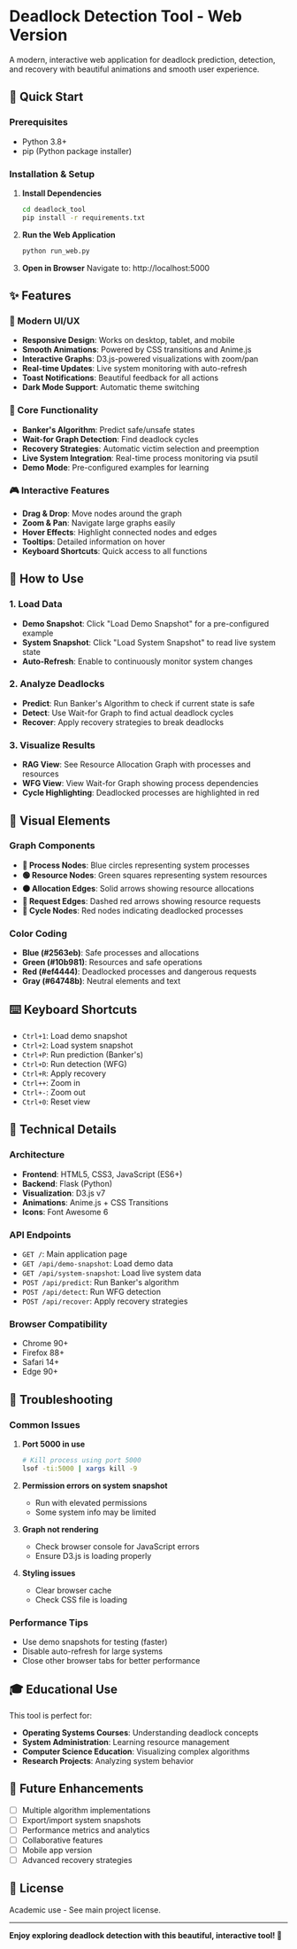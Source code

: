 # Deadlock Detection Tool - Web Version

A modern, interactive web application for deadlock prediction, detection, and recovery with beautiful animations and smooth user experience.

## 🚀 Quick Start

### Prerequisites
- Python 3.8+
- pip (Python package installer)

### Installation & Setup

1. **Install Dependencies**
   ```bash
   cd deadlock_tool
   pip install -r requirements.txt
   ```

2. **Run the Web Application**
   ```bash
   python run_web.py
   ```

3. **Open in Browser**
   Navigate to: http://localhost:5000

## ✨ Features

### 🎨 Modern UI/UX
- **Responsive Design**: Works on desktop, tablet, and mobile
- **Smooth Animations**: Powered by CSS transitions and Anime.js
- **Interactive Graphs**: D3.js-powered visualizations with zoom/pan
- **Real-time Updates**: Live system monitoring with auto-refresh
- **Toast Notifications**: Beautiful feedback for all actions
- **Dark Mode Support**: Automatic theme switching

### 🔧 Core Functionality
- **Banker's Algorithm**: Predict safe/unsafe states
- **Wait-for Graph Detection**: Find deadlock cycles
- **Recovery Strategies**: Automatic victim selection and preemption
- **Live System Integration**: Real-time process monitoring via psutil
- **Demo Mode**: Pre-configured examples for learning

### 🎮 Interactive Features
- **Drag & Drop**: Move nodes around the graph
- **Zoom & Pan**: Navigate large graphs easily
- **Hover Effects**: Highlight connected nodes and edges
- **Tooltips**: Detailed information on hover
- **Keyboard Shortcuts**: Quick access to all functions

## 🎯 How to Use

### 1. Load Data
- **Demo Snapshot**: Click "Load Demo Snapshot" for a pre-configured example
- **System Snapshot**: Click "Load System Snapshot" to read live system state
- **Auto-Refresh**: Enable to continuously monitor system changes

### 2. Analyze Deadlocks
- **Predict**: Run Banker's Algorithm to check if current state is safe
- **Detect**: Use Wait-for Graph to find actual deadlock cycles
- **Recover**: Apply recovery strategies to break deadlocks

### 3. Visualize Results
- **RAG View**: See Resource Allocation Graph with processes and resources
- **WFG View**: View Wait-for Graph showing process dependencies
- **Cycle Highlighting**: Deadlocked processes are highlighted in red

## 🎨 Visual Elements

### Graph Components
- **🔵 Process Nodes**: Blue circles representing system processes
- **🟢 Resource Nodes**: Green squares representing system resources
- **⚫ Allocation Edges**: Solid arrows showing resource allocations
- **🔴 Request Edges**: Dashed red arrows showing resource requests
- **🔴 Cycle Nodes**: Red nodes indicating deadlocked processes

### Color Coding
- **Blue (#2563eb)**: Safe processes and allocations
- **Green (#10b981)**: Resources and safe operations
- **Red (#ef4444)**: Deadlocked processes and dangerous requests
- **Gray (#64748b)**: Neutral elements and text

## ⌨️ Keyboard Shortcuts

- `Ctrl+1`: Load demo snapshot
- `Ctrl+2`: Load system snapshot
- `Ctrl+P`: Run prediction (Banker's)
- `Ctrl+D`: Run detection (WFG)
- `Ctrl+R`: Apply recovery
- `Ctrl++`: Zoom in
- `Ctrl+-`: Zoom out
- `Ctrl+0`: Reset view

## 🔧 Technical Details

### Architecture
- **Frontend**: HTML5, CSS3, JavaScript (ES6+)
- **Backend**: Flask (Python)
- **Visualization**: D3.js v7
- **Animations**: Anime.js + CSS Transitions
- **Icons**: Font Awesome 6

### API Endpoints
- `GET /`: Main application page
- `GET /api/demo-snapshot`: Load demo data
- `GET /api/system-snapshot`: Load live system data
- `POST /api/predict`: Run Banker's algorithm
- `POST /api/detect`: Run WFG detection
- `POST /api/recover`: Apply recovery strategies

### Browser Compatibility
- Chrome 90+
- Firefox 88+
- Safari 14+
- Edge 90+

## 🚨 Troubleshooting

### Common Issues

1. **Port 5000 in use**
   ```bash
   # Kill process using port 5000
   lsof -ti:5000 | xargs kill -9
   ```

2. **Permission errors on system snapshot**
   - Run with elevated permissions
   - Some system info may be limited

3. **Graph not rendering**
   - Check browser console for JavaScript errors
   - Ensure D3.js is loading properly

4. **Styling issues**
   - Clear browser cache
   - Check CSS file is loading

### Performance Tips
- Use demo snapshots for testing (faster)
- Disable auto-refresh for large systems
- Close other browser tabs for better performance

## 🎓 Educational Use

This tool is perfect for:
- **Operating Systems Courses**: Understanding deadlock concepts
- **System Administration**: Learning resource management
- **Computer Science Education**: Visualizing complex algorithms
- **Research Projects**: Analyzing system behavior

## 🔮 Future Enhancements

- [ ] Multiple algorithm implementations
- [ ] Export/import system snapshots
- [ ] Performance metrics and analytics
- [ ] Collaborative features
- [ ] Mobile app version
- [ ] Advanced recovery strategies

## 📄 License

Academic use - See main project license.

---

**Enjoy exploring deadlock detection with this beautiful, interactive tool! 🎉**
